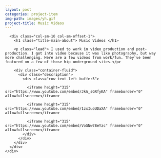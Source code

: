 ```yaml
---
layout: post
categories: project-item
img-path: images/yh.gif
project-title: Music Videos
---
```



<div class="container-fluid">
  <div class="description"> 
    <div class="row text-left">

      <div class="col-sm-10 col-sm-offset-1">
        <h1 class="title-main-about"> Music Videos </h1>

        <p class="lead"> I used to work in video production and post-production. I got into video because it was like photography, but way more challenging. Here are a few videos from work/fun. They've been featured on a few of those hip underground sites.</p>

        <div class="container-fluid">
          <div class="description"> 
            <div class="row text-left buffer3">

              <iframe height="315" src="https://www.youtube.com/embed/JkA_sGRfyKA" frameborder="0" allowfullscreen></iframe>

              <iframe height="315" src="https://www.youtube.com/embed/1zxIuoUDaXA" frameborder="0" allowfullscreen></iframe>

              <iframe height="315" src="https://www.youtube.com/embed/VoGNw78eYzc" frameborder="0" allowfullscreen></iframe>
            </div>
          </div>
        </div>
      </div>
    </div>
  </div>
</div>
